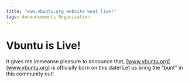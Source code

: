 ```yaml
---
title: "www.vbuntu.org website went live!"
tags: Announcements Organization  
---
```


# Vbuntu is Live!

It gives me immeanse pleasure to announce that, [www.vbuntu.org](www.vbuntu.org) is officially born on this date! Let us bring the "bunt" in this community out!
